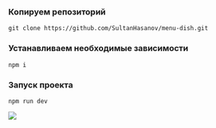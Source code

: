### Копируем репозиторий
```
git clone https://github.com/SultanHasanov/menu-dish.git
```
### Устанавливаем необходимые зависимости
```
npm i
```
### Запуск проекта
```
npm run dev
```
<img src="https://user-images.githubusercontent.com/105391964/216718116-27fe2052-bd69-4db8-9326-a769645b599f.jpg"></img>

